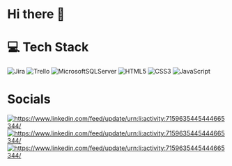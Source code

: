 # Hi there 👋

# :computer: Tech Stack
![Jira](https://img.shields.io/badge/jira-%230A0FFF.svg?style=for-the-badge&logo=jira&logoColor=white)
![Trello](https://img.shields.io/badge/Trello-%23026AA7.svg?style=for-the-badge&logo=Trello&logoColor=white)
![MicrosoftSQLServer](https://img.shields.io/badge/Microsoft%20SQL%20Server-CC2927?style=for-the-badge&logo=microsoft%20sql%20server&logoColor=white)
![HTML5](https://img.shields.io/badge/html5-%23E34F26.svg?style=for-the-badge&logo=html5&logoColor=white)
![CSS3](https://img.shields.io/badge/css3-%231572B6.svg?style=for-the-badge&logo=css3&logoColor=white)
![JavaScript](https://img.shields.io/badge/javascript-%23323330.svg?style=for-the-badge&logo=javascript&logoColor=%23F7DF1E)

# Socials
<a href="https://linkedin.com/in/guicastellani/"> <img src="https://img.shields.io/badge/LinkedIn-0077B5?style=for-the-badge&logo=linkedin&logoColor=white" alt="https://www.linkedin.com/feed/update/urn:li:activity:7159635445444665344/" /> </a>
<a href="https://www.instagram.com/gui.castellani/"> <img src="https://img.shields.io/badge/Instagram-E4405F?style=for-the-badge&logo=instagram&logoColor=white" alt="https://www.linkedin.com/feed/update/urn:li:activity:7159635445444665344/" /> </a>
<a href="https://twitter.com/Guicastm"> <img src="https://img.shields.io/badge/Twitter-1DA1F2?style=for-the-badge&logo=twitter&logoColor=white" alt="https://www.linkedin.com/feed/update/urn:li:activity:7159635445444665344/" /> </a>
